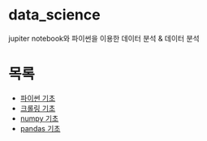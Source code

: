 # data_science
jupiter notebook와 파이썬을 이용한 데이터 분석 &amp; 데이터 분석

# 목록
  - [파이썬 기초](https://github.com/haseungwon/data_science/blob/master/Python%20Programming%20%EA%B8%B0%EC%B4%88.ipynb)
  - [크롤링 기초](https://github.com/haseungwon/data_science/blob/master/%EB%8D%B0%EC%9D%B4%ED%84%B0%20%EC%88%98%EC%A7%91%EC%9D%84%20%EC%9C%84%ED%95%9C%20Python%20(Crawling).ipynb)
  - [numpy 기초](https://github.com/haseungwon/data_science/blob/master/%EB%8D%B0%EC%9D%B4%ED%84%B0%20%EC%B2%98%EB%A6%AC%EB%A5%BC%20%EC%9C%84%ED%95%9C%20%ED%8C%8C%EC%9D%B4%EC%8D%AC%20Numpy.ipynb)
  - [pandas 기초](https://github.com/haseungwon/data_science/blob/master/%EB%8D%B0%EC%9D%B4%ED%84%B0%20%EB%B6%84%EC%84%9D%EC%9D%84%20%EC%9C%84%ED%95%9C%20%ED%8C%8C%EC%9D%B4%EC%8D%AC%20-%20%20Pandas.ipynb)
